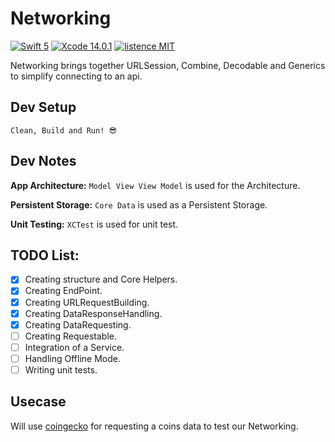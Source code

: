 # Networking
[![Swift 5](https://img.shields.io/badge/Swift-5-green.svg?style=flat)](https://swift.org/) [![Xcode 14.0.1](https://img.shields.io/badge/Xcode-14.0.1-blue)](https://developer.apple.com/documentation/xcode-release-notes/xcode-14_0_1-release-notes) [![listence MIT](https://img.shields.io/badge/listence-MIT-lightgrey)](https://github.com/freshOS/ws-deprecated/blob/master/LICENSE)

Networking brings together URLSession, Combine, Decodable and Generics to simplify connecting to an api.

## Dev Setup
`Clean, Build and Run! 😎`

## Dev Notes ##
**App Architecture:** `Model View View Model` is used for the Architecture.

**Persistent Storage:** `Core Data` is used as a Persistent Storage.

**Unit Testing:** `XCTest` is used for unit test.

## TODO List:
- [x] Creating structure and Core Helpers.
- [x] Creating EndPoint.
- [x] Creating URLRequestBuilding.
- [x] Creating DataResponseHandling.
- [x] Creating DataRequesting.
- [ ] Creating Requestable.
- [ ] Integration of a Service.
- [ ] Handling Offline Mode.
- [ ] Writing unit tests.

## Usecase
Will use [coingecko](https://www.coingecko.com/en/api) for requesting a coins data to test our Networking.
